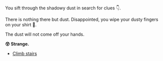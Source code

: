 You sift through the shadowy dust in search for clues 👇.

There is nothing there but dust. Disappointed, you wipe your dusty fingers on your shirt 👕. 

The dust will not come off your hands. 

**😲 Strange.**

- [Climb stairs](../3/1.md)
